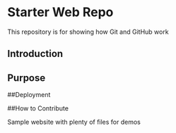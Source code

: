 # Starter Web Repo

This repository is for showing how Git and GitHub work
## Introduction

## Purpose

##Deployment

##How to Contribute


Sample website with plenty of files for demos